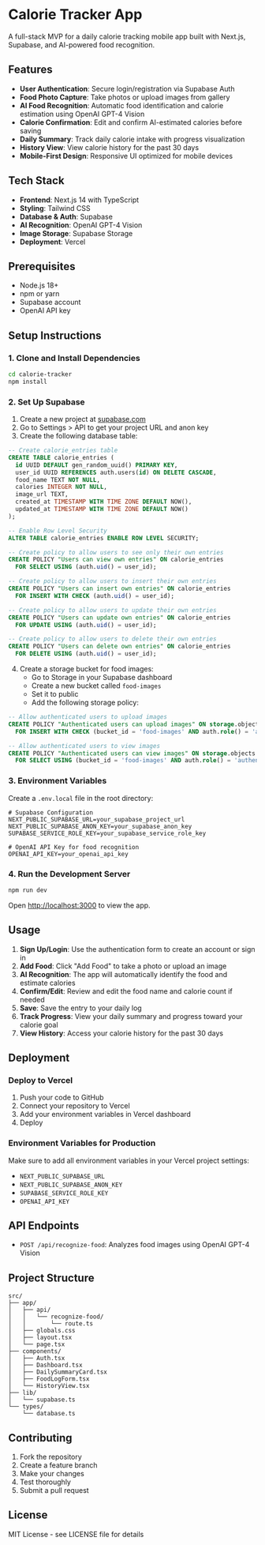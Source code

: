 # Calorie Tracker App

A full-stack MVP for a daily calorie tracking mobile app built with Next.js, Supabase, and AI-powered food recognition.

## Features

- **User Authentication**: Secure login/registration via Supabase Auth
- **Food Photo Capture**: Take photos or upload images from gallery
- **AI Food Recognition**: Automatic food identification and calorie estimation using OpenAI GPT-4 Vision
- **Calorie Confirmation**: Edit and confirm AI-estimated calories before saving
- **Daily Summary**: Track daily calorie intake with progress visualization
- **History View**: View calorie history for the past 30 days
- **Mobile-First Design**: Responsive UI optimized for mobile devices

## Tech Stack

- **Frontend**: Next.js 14 with TypeScript
- **Styling**: Tailwind CSS
- **Database & Auth**: Supabase
- **AI Recognition**: OpenAI GPT-4 Vision
- **Image Storage**: Supabase Storage
- **Deployment**: Vercel

## Prerequisites

- Node.js 18+ 
- npm or yarn
- Supabase account
- OpenAI API key

## Setup Instructions

### 1. Clone and Install Dependencies

```bash
cd calorie-tracker
npm install
```

### 2. Set Up Supabase

1. Create a new project at [supabase.com](https://supabase.com)
2. Go to Settings > API to get your project URL and anon key
3. Create the following database table:

```sql
-- Create calorie_entries table
CREATE TABLE calorie_entries (
  id UUID DEFAULT gen_random_uuid() PRIMARY KEY,
  user_id UUID REFERENCES auth.users(id) ON DELETE CASCADE,
  food_name TEXT NOT NULL,
  calories INTEGER NOT NULL,
  image_url TEXT,
  created_at TIMESTAMP WITH TIME ZONE DEFAULT NOW(),
  updated_at TIMESTAMP WITH TIME ZONE DEFAULT NOW()
);

-- Enable Row Level Security
ALTER TABLE calorie_entries ENABLE ROW LEVEL SECURITY;

-- Create policy to allow users to see only their own entries
CREATE POLICY "Users can view own entries" ON calorie_entries
  FOR SELECT USING (auth.uid() = user_id);

-- Create policy to allow users to insert their own entries
CREATE POLICY "Users can insert own entries" ON calorie_entries
  FOR INSERT WITH CHECK (auth.uid() = user_id);

-- Create policy to allow users to update their own entries
CREATE POLICY "Users can update own entries" ON calorie_entries
  FOR UPDATE USING (auth.uid() = user_id);

-- Create policy to allow users to delete their own entries
CREATE POLICY "Users can delete own entries" ON calorie_entries
  FOR DELETE USING (auth.uid() = user_id);
```

4. Create a storage bucket for food images:
   - Go to Storage in your Supabase dashboard
   - Create a new bucket called `food-images`
   - Set it to public
   - Add the following storage policy:

```sql
-- Allow authenticated users to upload images
CREATE POLICY "Authenticated users can upload images" ON storage.objects
  FOR INSERT WITH CHECK (bucket_id = 'food-images' AND auth.role() = 'authenticated');

-- Allow authenticated users to view images
CREATE POLICY "Authenticated users can view images" ON storage.objects
  FOR SELECT USING (bucket_id = 'food-images' AND auth.role() = 'authenticated');
```

### 3. Environment Variables

Create a `.env.local` file in the root directory:

```env
# Supabase Configuration
NEXT_PUBLIC_SUPABASE_URL=your_supabase_project_url
NEXT_PUBLIC_SUPABASE_ANON_KEY=your_supabase_anon_key
SUPABASE_SERVICE_ROLE_KEY=your_supabase_service_role_key

# OpenAI API Key for food recognition
OPENAI_API_KEY=your_openai_api_key
```

### 4. Run the Development Server

```bash
npm run dev
```

Open [http://localhost:3000](http://localhost:3000) to view the app.

## Usage

1. **Sign Up/Login**: Use the authentication form to create an account or sign in
2. **Add Food**: Click "Add Food" to take a photo or upload an image
3. **AI Recognition**: The app will automatically identify the food and estimate calories
4. **Confirm/Edit**: Review and edit the food name and calorie count if needed
5. **Save**: Save the entry to your daily log
6. **Track Progress**: View your daily summary and progress toward your calorie goal
7. **View History**: Access your calorie history for the past 30 days

## Deployment

### Deploy to Vercel

1. Push your code to GitHub
2. Connect your repository to Vercel
3. Add your environment variables in Vercel dashboard
4. Deploy

### Environment Variables for Production

Make sure to add all environment variables in your Vercel project settings:

- `NEXT_PUBLIC_SUPABASE_URL`
- `NEXT_PUBLIC_SUPABASE_ANON_KEY`
- `SUPABASE_SERVICE_ROLE_KEY`
- `OPENAI_API_KEY`

## API Endpoints

- `POST /api/recognize-food`: Analyzes food images using OpenAI GPT-4 Vision

## Project Structure

```
src/
├── app/
│   ├── api/
│   │   └── recognize-food/
│   │       └── route.ts
│   ├── globals.css
│   ├── layout.tsx
│   └── page.tsx
├── components/
│   ├── Auth.tsx
│   ├── Dashboard.tsx
│   ├── DailySummaryCard.tsx
│   ├── FoodLogForm.tsx
│   └── HistoryView.tsx
├── lib/
│   └── supabase.ts
└── types/
    └── database.ts
```

## Contributing

1. Fork the repository
2. Create a feature branch
3. Make your changes
4. Test thoroughly
5. Submit a pull request

## License

MIT License - see LICENSE file for details
